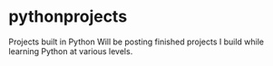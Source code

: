 # pythonprojects
Projects built in Python
Will be posting finished projects I build while learning Python at various levels.
